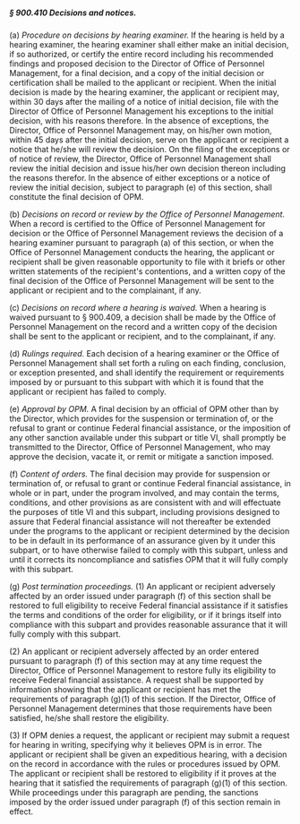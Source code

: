 ##### § 900.410 Decisions and notices. #####

(a) *Procedure on decisions by hearing examiner.* If the hearing is held by a hearing examiner, the hearing examiner shall either make an initial decision, if so authorized, or certify the entire record including his recommended findings and proposed decision to the Director of Office of Personnel Management, for a final decision, and a copy of the initial decision or certification shall be mailed to the applicant or recipient. When the initial decision is made by the hearing examiner, the applicant or recipient may, within 30 days after the mailing of a notice of initial decision, file with the Director of Office of Personnel Management his exceptions to the initial decision, with his reasons therefore. In the absence of exceptions, the Director, Office of Personnel Management may, on his/her own motion, within 45 days after the initial decision, serve on the applicant or recipient a notice that he/she will review the decision. On the filing of the exceptions or of notice of review, the Director, Office of Personnel Management shall review the initial decision and issue his/her own decision thereon including the reasons therefor. In the absence of either exceptions or a notice of review the initial decision, subject to paragraph (e) of this section, shall constitute the final decision of OPM.

(b) *Decisions on record or review by the Office of Personnel Management.* When a record is certified to the Office of Personnel Management for decision or the Office of Personnel Management reviews the decision of a hearing examiner pursuant to paragraph (a) of this section, or when the Office of Personnel Management conducts the hearing, the applicant or recipient shall be given reasonable opportunity to file with it briefs or other written statements of the recipient's contentions, and a written copy of the final decision of the Office of Personnel Management will be sent to the applicant or recipient and to the complainant, if any.

(c) *Decisions on record where a hearing is waived.* When a hearing is waived pursuant to § 900.409, a decision shall be made by the Office of Personnel Management on the record and a written copy of the decision shall be sent to the applicant or recipient, and to the complainant, if any.

(d) *Rulings required.* Each decision of a hearing examiner or the Office of Personnel Management shall set forth a ruling on each finding, conclusion, or exception presented, and shall identify the requirement or requirements imposed by or pursuant to this subpart with which it is found that the applicant or recipient has failed to comply.

(e) *Approval by OPM.* A final decision by an official of OPM other than by the Director, which provides for the suspension or termination of, or the refusal to grant or continue Federal financial assistance, or the imposition of any other sanction available under this subpart or title VI, shall promptly be transmitted to the Director, Office of Personnel Management, who may approve the decision, vacate it, or remit or mitigate a sanction imposed.

(f) *Content of orders.* The final decision may provide for suspension or termination of, or refusal to grant or continue Federal financial assistance, in whole or in part, under the program involved, and may contain the terms, conditions, and other provisions as are consistent with and will effectuate the purposes of title VI and this subpart, including provisions designed to assure that Federal financial assistance will not thereafter be extended under the programs to the applicant or recipient determined by the decision to be in default in its performance of an assurance given by it under this subpart, or to have otherwise failed to comply with this subpart, unless and until it corrects its noncompliance and satisfies OPM that it will fully comply with this subpart.

(g) *Post termination proceedings.* (1) An applicant or recipient adversely affected by an order issued under paragraph (f) of this section shall be restored to full eligibility to receive Federal financial assistance if it satisfies the terms and conditions of the order for eligibility, or if it brings itself into compliance with this subpart and provides reasonable assurance that it will fully comply with this subpart.

(2) An applicant or recipient adversely affected by an order entered pursuant to paragraph (f) of this section may at any time request the Director, Office of Personnel Management to restore fully its eligibility to receive Federal financial assistance. A request shall be supported by information showing that the applicant or recipient has met the requirements of paragraph (g)(1) of this section. If the Director, Office of Personnel Management determines that those requirements have been satisfied, he/she shall restore the eligibility.

(3) If OPM denies a request, the applicant or recipient may submit a request for hearing in writing, specifying why it believes OPM is in error. The applicant or recipient shall be given an expeditious hearing, with a decision on the record in accordance with the rules or procedures issued by OPM. The applicant or recipient shall be restored to eligibility if it proves at the hearing that it satisfied the requirements of paragraph (g)(1) of this section. While proceedings under this paragraph are pending, the sanctions imposed by the order issued under paragraph (f) of this section remain in effect.